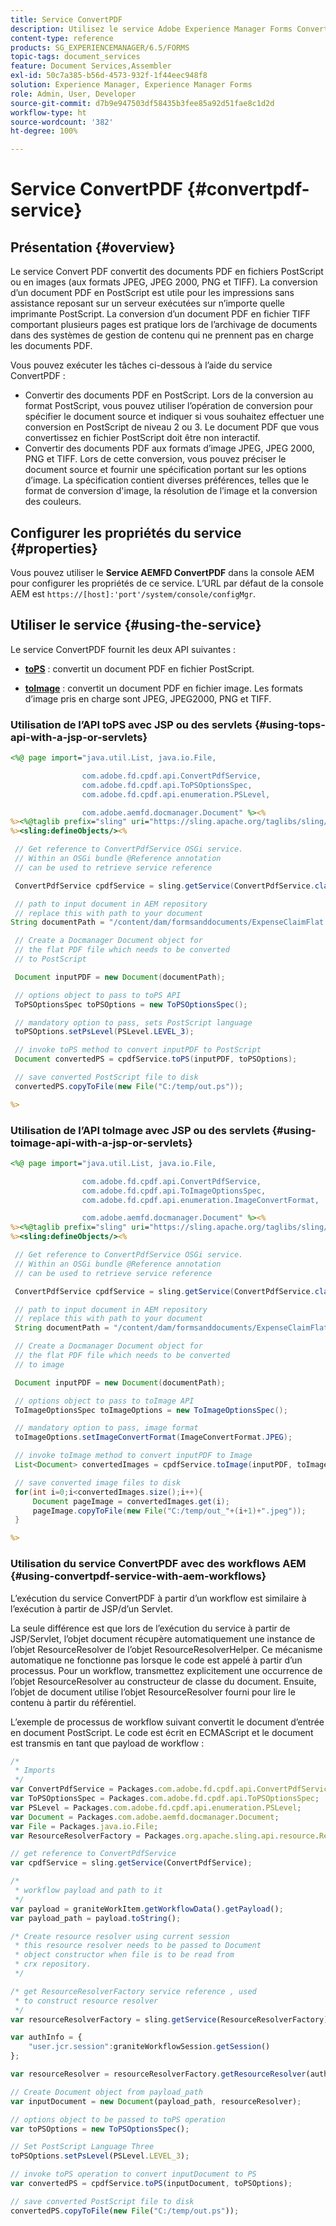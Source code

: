 ```yaml
---
title: Service ConvertPDF
description: Utilisez le service Adobe Experience Manager Forms ConvertPDF pour convertir des documents PDF en fichiers PostScript ou en fichiers d’images.
content-type: reference
products: SG_EXPERIENCEMANAGER/6.5/FORMS
topic-tags: document_services
feature: Document Services,Assembler
exl-id: 50c7a385-b56d-4573-932f-1f44eec948f8
solution: Experience Manager, Experience Manager Forms
role: Admin, User, Developer
source-git-commit: d7b9e947503df58435b3fee85a92d51fae8c1d2d
workflow-type: ht
source-wordcount: '382'
ht-degree: 100%

---
```


# Service ConvertPDF {#convertpdf-service}

## Présentation {#overview}

Le service Convert PDF convertit des documents PDF en fichiers PostScript ou en images (aux formats JPEG, JPEG 2000, PNG et TIFF). La conversion d’un document PDF en PostScript est utile pour les impressions sans assistance reposant sur un serveur exécutées sur n’importe quelle imprimante PostScript. La conversion d’un document PDF en fichier TIFF comportant plusieurs pages est pratique lors de l’archivage de documents dans des systèmes de gestion de contenu qui ne prennent pas en charge les documents PDF.

Vous pouvez exécuter les tâches ci-dessous à l’aide du service ConvertPDF :

* Convertir des documents PDF en PostScript. Lors de la conversion au format PostScript, vous pouvez utiliser l’opération de conversion pour spécifier le document source et indiquer si vous souhaitez effectuer une conversion en PostScript de niveau 2 ou 3. Le document PDF que vous convertissez en fichier PostScript doit être non interactif.
* Convertir des documents PDF aux formats d’image JPEG, JPEG 2000, PNG et TIFF. Lors de cette conversion, vous pouvez préciser le document source et fournir une spécification portant sur les options d’image. La spécification contient diverses préférences, telles que le format de conversion d&#39;image, la résolution de l’image et la conversion des couleurs.

## Configurer les propriétés du service {#properties}

Vous pouvez utiliser le **Service AEMFD ConvertPDF** dans la console AEM pour configurer les propriétés de ce service. LʼURL par défaut de la console AEM est `https://[host]:'port'/system/console/configMgr`.

## Utiliser le service {#using-the-service}

Le service ConvertPDF fournit les deux API suivantes :

* **[toPS](https://experienceleague.adobe.com/docs/experience-manager-release-information/aem-release-updates/previous-updates/aem-previous-versions.html?lang=fr)** : convertit un document PDF en fichier PostScript.

* **[toImage](https://experienceleague.adobe.com/docs/experience-manager-release-information/aem-release-updates/previous-updates/aem-previous-versions.html?lang=fr)** : convertit un document PDF en fichier image. Les formats d’image pris en charge sont JPEG, JPEG2000, PNG et TIFF.

### Utilisation de l’API toPS avec JSP ou des servlets {#using-tops-api-with-a-jsp-or-servlets}

```jsp
<%@ page import="java.util.List, java.io.File,

                com.adobe.fd.cpdf.api.ConvertPdfService,
                com.adobe.fd.cpdf.api.ToPSOptionsSpec,
                com.adobe.fd.cpdf.api.enumeration.PSLevel,

                com.adobe.aemfd.docmanager.Document" %><%
%><%@taglib prefix="sling" uri="https://sling.apache.org/taglibs/sling/1.0" %><%
%><sling:defineObjects/><%

 // Get reference to ConvertPdfService OSGi service.
 // Within an OSGi bundle @Reference annotation
 // can be used to retrieve service reference

 ConvertPdfService cpdfService = sling.getService(ConvertPdfService.class);

 // path to input document in AEM repository
 // replace this with path to your document
String documentPath = "/content/dam/formsanddocuments/ExpenseClaimFlat.pdf";

 // Create a Docmanager Document object for
 // the flat PDF file which needs to be converted
 // to PostScript

 Document inputPDF = new Document(documentPath);

 // options object to pass to toPS API
 ToPSOptionsSpec toPSOptions = new ToPSOptionsSpec();

 // mandatory option to pass, sets PostScript language
 toPSOptions.setPsLevel(PSLevel.LEVEL_3);

 // invoke toPS method to convert inputPDF to PostScript
 Document convertedPS = cpdfService.toPS(inputPDF, toPSOptions);

 // save converted PostScript file to disk
 convertedPS.copyToFile(new File("C:/temp/out.ps"));

%>
```

### Utilisation de l’API toImage avec JSP ou des servlets {#using-toimage-api-with-a-jsp-or-servlets}

```jsp
<%@ page import="java.util.List, java.io.File,

                com.adobe.fd.cpdf.api.ConvertPdfService,
                com.adobe.fd.cpdf.api.ToImageOptionsSpec,
                com.adobe.fd.cpdf.api.enumeration.ImageConvertFormat,

                com.adobe.aemfd.docmanager.Document" %><%
%><%@taglib prefix="sling" uri="https://sling.apache.org/taglibs/sling/1.0" %><%
%><sling:defineObjects/><%

 // Get reference to ConvertPdfService OSGi service.
 // Within an OSGi bundle @Reference annotation
 // can be used to retrieve service reference

 ConvertPdfService cpdfService = sling.getService(ConvertPdfService.class);

 // path to input document in AEM repository
 // replace this with path to your document
 String documentPath = "/content/dam/formsanddocuments/ExpenseClaimFlat.pdf";

 // Create a Docmanager Document object for
 // the flat PDF file which needs to be converted
 // to image

 Document inputPDF = new Document(documentPath);

 // options object to pass to toImage API
 ToImageOptionsSpec toImageOptions = new ToImageOptionsSpec();

 // mandatory option to pass, image format
 toImageOptions.setImageConvertFormat(ImageConvertFormat.JPEG);

 // invoke toImage method to convert inputPDF to Image
 List<Document> convertedImages = cpdfService.toImage(inputPDF, toImageOptions);

 // save converted image files to disk
 for(int i=0;i<convertedImages.size();i++){
     Document pageImage = convertedImages.get(i);
     pageImage.copyToFile(new File("C:/temp/out_"+(i+1)+".jpeg"));
 }

%>
```

### Utilisation du service ConvertPDF avec des workflows AEM {#using-convertpdf-service-with-aem-workflows}

L’exécution du service ConvertPDF à partir d’un workflow est similaire à l’exécution à partir de JSP/d’un Servlet.

La seule différence est que lors de l’exécution du service à partir de JSP/Servlet, l’objet document récupère automatiquement une instance de l’objet ResourceResolver de l’objet ResourceResolverHelper. Ce mécanisme automatique ne fonctionne pas lorsque le code est appelé à partir d’un processus. Pour un workflow, transmettez explicitement une occurrence de l’objet ResourceResolver au constructeur de classe du document. Ensuite, l’objet de document utilise l’objet ResourceResolver fourni pour lire le contenu à partir du référentiel.

L’exemple de processus de workflow suivant convertit le document d’entrée en document PostScript. Le code est écrit en ECMAScript et le document est transmis en tant que payload de workflow :

```javascript
/*
 * Imports
 */
var ConvertPdfService = Packages.com.adobe.fd.cpdf.api.ConvertPdfService;
var ToPSOptionsSpec = Packages.com.adobe.fd.cpdf.api.ToPSOptionsSpec;
var PSLevel = Packages.com.adobe.fd.cpdf.api.enumeration.PSLevel;
var Document = Packages.com.adobe.aemfd.docmanager.Document;
var File = Packages.java.io.File;
var ResourceResolverFactory = Packages.org.apache.sling.api.resource.ResourceResolverFactory;

// get reference to ConvertPdfService
var cpdfService = sling.getService(ConvertPdfService);

/*
 * workflow payload and path to it
 */
var payload = graniteWorkItem.getWorkflowData().getPayload();
var payload_path = payload.toString();

/* Create resource resolver using current session
 * this resource resolver needs to be passed to Document
 * object constructor when file is to be read from
 * crx repository.
 */

/* get ResourceResolverFactory service reference , used
 * to construct resource resolver
 */
var resourceResolverFactory = sling.getService(ResourceResolverFactory);

var authInfo = {
    "user.jcr.session":graniteWorkflowSession.getSession()
};

var resourceResolver = resourceResolverFactory.getResourceResolver(authInfo);

// Create Document object from payload_path
var inputDocument = new Document(payload_path, resourceResolver);

// options object to be passed to toPS operation
var toPSOptions = new ToPSOptionsSpec();

// Set PostScript Language Three
toPSOptions.setPsLevel(PSLevel.LEVEL_3);

// invoke toPS operation to convert inputDocument to PS
var convertedPS = cpdfService.toPS(inputDocument, toPSOptions);

// save converted PostScript file to disk
convertedPS.copyToFile(new File("C:/temp/out.ps"));
```
